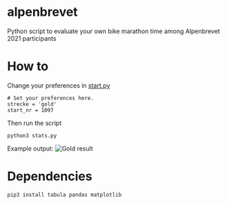 # alpenbrevet
Python script to evaluate your own bike marathon time among Alpenbrevet 2021 participants

# How to
Change your preferences in [start.py](start.py)
```
# Set your preferences here.
strecke = 'gold'
start_nr = 1097
```

Then run the script
```
python3 stats.py
```

Example output:
![Gold result](https://user-images.githubusercontent.com/11293852/132200524-9c3de646-615a-4a15-8ad9-56ff06a1c7b6.png)

# Dependencies
```
pip3 install tabula pandas matplotlib
```
